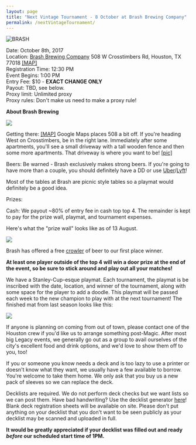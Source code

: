 ```yaml
---
layout: page
title: "Next Vintage Tournament - 8 October at Brash Brewing Company"
permalink: /nextVintageTournament/
---
```


![BRASH](https://images.lonestarlhurgoyfs.com/brash/brashman_with_cards.jpg)


Date: October 8th, 2017  
Location: [Brash Brewing Company](https://www.facebook.com/Brash-brewing-company-229796680431006/)  508 W Crosstimbers Rd, Houston, TX 77018 [[MAP]](https://goo.gl/maps/JbUmv9nZm1B2)  
Registration Time: 12:30 PM  
Event Begins: 1:00 PM  
Entry Fee: $10 - **EXACT CHANGE ONLY**  
Payout: TBD, see below.  
Proxy limit: Unlimited proxy  
Proxy rules: Don't make us need to make a proxy rule!  

**About Brash Brewing**

![](https://images.lonestarlhurgoyfs.com/brash/logo.png)

Getting there: [[MAP]](https://goo.gl/maps/JbUmv9nZm1B2) Google Maps places 508 a bit off. If you're heading West on Crosstimbers, be in the right lane. Immediately after some apartments, you'll see a small driveway with a tall wooden fence and then some more apartments. That driveway is where you want to be! [[pic]](https://images.lonestarlhurgoyfs.com/brash/map.png)

Beers: Be warned - Brash exclusively makes strong beers. If you're going to have more than a couple, you should definitely have a DD or use [Uber](https://uber.com/invite/xpd86)/[Lyft](https://lyft.com/ici/SAM51400)!

Most of the tables at Brash are picnic style tables so a playmat would definitely be a good idea.

Prizes:

Cash: We payout ~80% of entry fee in cash top top 4. The remainder is kept to pay for the prize wall, playmat, and tournament expenses.

Here's what the "prize wall" looks like as of 13 August.

![](https://images.lonestarlhurgoyfs.com/prize_pool_5Aug2017.jpg)

Brash has offered a free [crowler](http://www.bonappetit.com/drinks/beer/article/what-is-a-crowler-beer) of beer to our first place winner.

**At least one player outside of the top 4 will win a door prize at the end of the event, so be sure to stick around and play out all your matches!**

We have a Stanley-Cup-esque playmat. Each tournament, the playmat is be inscribed with the date, location, and winner of the tournament, along with some space for the player to add a doodle. This playmat will be passed each week to the new champion to play with at the next tournament! The finished mat from last season looks like this:

![](https://images.lonestarlhurgoyfs.com/s1_playmat.jpg)

If anyone is planning on coming from out of town, please contact one of the Houston crew if you'd like us to arrange something post-Magic. After most big Legacy events, we generally go out as a group to avail ourselves of the city's excellent food and drink options, and we'd love to show them off to you, too!

If you or someone you know needs a deck and is too lazy to use a printer or doesn't know what they want, we usually have a few available to borrow. You're welcome to take them home. We only ask that you buy us a new pack of sleeves so we can replace the deck.

Decklists are required. We do not perform deck checks but we want lists so we can post them. Have bad handwriting? Use the decklist generator [here](https://decklist.org)! Blank deck registration sheets will be available on site. Please don't put anything on your decklist that you don't want to be seen publicly as your decklist may be scanned and uploaded in full.

**It would be greatly appreciated if your decklist was filled out and ready *before* our scheduled start time of 1PM.**
